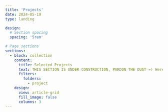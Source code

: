 ```yaml
---
title: 'Projects'
date: 2024-05-19
type: landing

design:
  # Section spacing
  spacing: '5rem'

# Page sections
sections:
  - block: collection
    content:
      title: Selected Projects
      text: THIS SECTION IS UNDER CONSTRUCTION, PARDON THE DUST =) Here are several projects that highlight my contributions to biomolecular simulation and analysis.
      filters:
        folders:
          - project
    design:
      view: article-grid
      fill_image: false
      columns: 3
---
```

